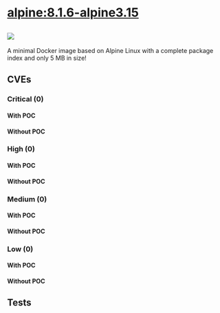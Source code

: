 # [alpine:8.1.6-alpine3.15](https://hub.docker.com/_/alpine?tab=tags)
![](https://img.shields.io/static/v1?label=tag&message=8.1.6-alpine3.15&color=blue)
---
<p>
A minimal Docker image based on Alpine Linux with a complete package index and only 5 MB in size!
</p>

## CVEs
### Critical (0)
#### With POC

#### Without POC


### High (0)
#### With POC

#### Without POC


### Medium (0)
#### With POC

#### Without POC


### Low (0)
#### With POC

#### Without POC


## Tests

